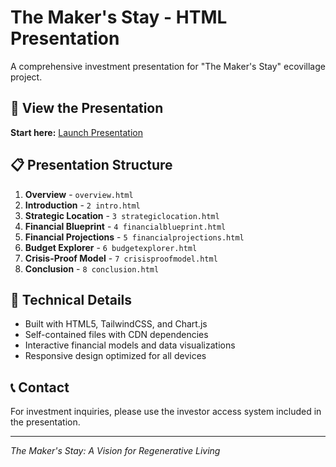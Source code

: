 # The Maker's Stay - HTML Presentation

A comprehensive investment presentation for "The Maker's Stay" ecovillage project.

## 🚀 View the Presentation

**Start here:** [Launch Presentation](overview.html)

## 📋 Presentation Structure

1. **Overview** - `overview.html`
2. **Introduction** - `2 intro.html`
3. **Strategic Location** - `3 strategiclocation.html`
4. **Financial Blueprint** - `4 financialblueprint.html`
5. **Financial Projections** - `5 financialprojections.html`
6. **Budget Explorer** - `6 budgetexplorer.html`
7. **Crisis-Proof Model** - `7 crisisproofmodel.html`
8. **Conclusion** - `8 conclusion.html`

## 🔧 Technical Details

- Built with HTML5, TailwindCSS, and Chart.js
- Self-contained files with CDN dependencies
- Interactive financial models and data visualizations
- Responsive design optimized for all devices

## 📞 Contact

For investment inquiries, please use the investor access system included in the presentation.

---

*The Maker's Stay: A Vision for Regenerative Living*